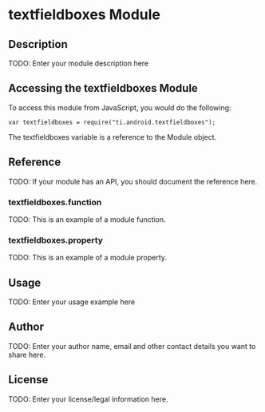 # textfieldboxes Module

## Description

TODO: Enter your module description here

## Accessing the textfieldboxes Module

To access this module from JavaScript, you would do the following:

    var textfieldboxes = require("ti.android.textfieldboxes");

The textfieldboxes variable is a reference to the Module object.

## Reference

TODO: If your module has an API, you should document
the reference here.

### textfieldboxes.function

TODO: This is an example of a module function.

### textfieldboxes.property

TODO: This is an example of a module property.

## Usage

TODO: Enter your usage example here

## Author

TODO: Enter your author name, email and other contact
details you want to share here.

## License

TODO: Enter your license/legal information here.

